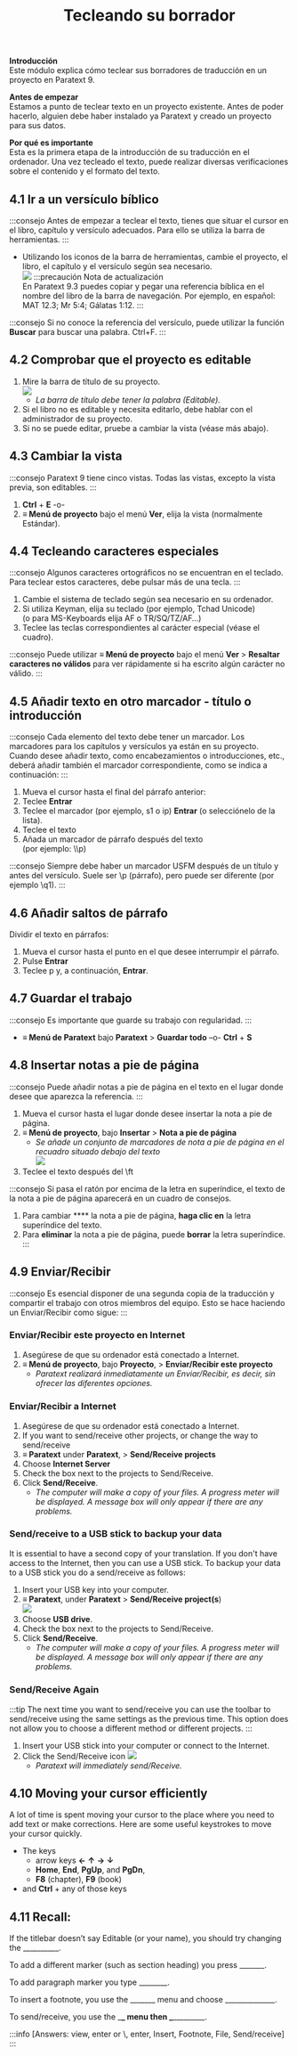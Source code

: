﻿---
title: 4. Tecleando su borrador
---

**Introducción**  
Este módulo explica cómo teclear sus borradores de traducción en un proyecto en Paratext 9.

**Antes de empezar**  
Estamos a punto de teclear texto en un proyecto existente. Antes de poder hacerlo, alguien debe haber instalado ya Paratext y creado un proyecto para sus datos.

**Por qué es importante**  
Esta es la primera etapa de la introducción de su traducción en el ordenador. Una vez tecleado el texto, puede realizar diversas verificaciones sobre el contenido y el formato del texto.

## 4.1 Ir a un versículo bíblico
:::consejo
Antes de empezar a teclear el texto, tienes que situar el cursor en el libro, capítulo y versículo adecuados. Para ello se utiliza la barra de herramientas.
:::
-  Utilizando los iconos de la barra de herramientas, cambie el proyecto, el libro, el capítulo y el versículo según sea necesario.  
  ![](../media/792b22d5f81b4a7e99d8f7113540d1b0.png) :::precaución Nota de actualización  
  En Paratext 9.3 puedes copiar y pegar una referencia bíblica en el nombre del libro de la barra de navegación. Por ejemplo, en español: MAT 12.3; Mr 5:4; Gálatas 1:12.
:::

:::consejo
Si no conoce la referencia del versículo, puede utilizar la función **Buscar** para buscar una palabra. Ctrl+F.
:::

## 4.2 Comprobar que el proyecto es editable
1.  Mire la barra de título de su proyecto.  
   ![](../media/2aebd544c3f685df0315dd065853516f.png)
    -  *La barra de título debe tener la palabra (Editable).*
1.  Si el libro no es editable y necesita editarlo, debe hablar con el administrador de su proyecto.
1.  Si no se puede editar, pruebe a cambiar la vista (véase más abajo).

## 4.3 Cambiar la vista
:::consejo
Paratext 9 tiene cinco vistas. Todas las vistas, excepto la vista previa, son editables.
:::

1.  **Ctrl** + **E** -o-
1.  **≡ Menú de proyecto** bajo el menú **Ver**, elija la vista (normalmente Estándar).

## 4.4 Tecleando caracteres especiales
:::consejo
Algunos caracteres ortográficos no se encuentran en el teclado. Para teclear estos caracteres, debe pulsar más de una tecla.
:::

1.  Cambie el sistema de teclado según sea necesario en su ordenador.
1.  Si utiliza Keyman, elija su teclado (por ejemplo, Tchad Unicode)  
   (o para MS-Keyboards elija AF o TR/SQ/TZ/AF…)
1.  Teclee las teclas correspondientes al carácter especial (véase el cuadro).

:::consejo
Puede utilizar **≡ Menú de proyecto** bajo el menú **Ver** \> **Resaltar caracteres no válidos** para ver rápidamente si ha escrito algún carácter no válido.
:::

## 4.5 Añadir texto en otro marcador - título o introducción
:::consejo
Cada elemento del texto debe tener un marcador. Los marcadores para los capítulos y versículos ya están en su proyecto. Cuando desee añadir texto, como encabezamientos o introducciones, etc., deberá añadir también el marcador correspondiente, como se indica a continuación:
:::

1.  Mueva el cursor hasta el final del párrafo anterior:
1.  Teclee **Entrar**
1.  Teclee el marcador (por ejemplo, s1 o ip) **Entrar** (o selecciónelo de la lista).
1.  Teclee el texto
1.  Añada un marcador de párrafo después del texto   
   (por ejemplo: \\\p)

:::consejo
Siempre debe haber un marcador USFM después de un título y antes del versículo. Suele ser \\p (párrafo), pero puede ser diferente (por ejemplo \\q1).
:::

## 4.6 Añadir saltos de párrafo

Dividir el texto en párrafos:

1.  Mueva el cursor hasta el punto en el que desee interrumpir el párrafo.
2.  Pulse **Entrar**
3.  Teclee p y, a continuación, **Entrar**.

## 4.7 Guardar el trabajo
:::consejo
Es importante que guarde su trabajo con regularidad.
:::

-  **≡ Menú de Paratext** bajo **Paratext** \> **Guardar todo** –o- **Ctrl** + **S**

#####

## 4.8 Insertar notas a pie de página
:::consejo
Puede añadir notas a pie de página en el texto en el lugar donde desee que aparezca la referencia.
:::

1.  Mueva el cursor hasta el lugar donde desee insertar la nota a pie de página.
1.  **≡ Menú de proyecto**, bajo **Insertar** \> **Nota a pie de página**
     -  *Se añade un conjunto de marcadores de nota a pie de página en el recuadro situado debajo del texto*  
       ![](../media/2b33a4d17a03ff35921422daecbb4331.png)
1.  Teclee el texto después del \\ft

:::consejo
Si pasa el ratón por encima de la letra en superíndice, el texto de la nota a pie de página aparecerá en un cuadro de consejos.
1.  Para cambiar **** la nota a pie de página, **haga clic en** la letra superíndice del texto.
1.  Para **eliminar** la nota a pie de página, puede **borrar** la letra superíndice.
:::

## 4.9 Enviar/Recibir
:::consejo
Es esencial disponer de una segunda copia de la traducción y compartir el trabajo con otros miembros del equipo. Esto se hace haciendo un Enviar/Recibir como sigue:
:::

### Enviar/Recibir este proyecto en Internet
1.  Asegúrese de que su ordenador está conectado a Internet.
1.  **≡ Menú de proyecto**, bajo **Proyecto**, \> **Enviar/Recibir este proyecto**
     -  *Paratext realizará inmediatamente un Enviar/Recibir, es decir, sin ofrecer las diferentes opciones.*

#####

### Enviar/Recibir a Internet
1.  Asegúrese de que su ordenador está conectado a Internet.
1.  If you want to send/receive other projects, or change the way to send/receive
1.  **≡ Paratext** under **Paratext**, \> **Send/Receive projects**
1.  Choose **Internet Server**
1.  Check the box next to the projects to Send/Receive.
1.  Click **Send/Receive**.
    -  *The computer will make a copy of your files. A progress meter will be displayed. A message box will only appear if there are any problems.*

### Send/receive to a USB stick to backup your data
It is essential to have a second copy of your translation. If you don't have access to the Internet, then you can use a USB stick. To backup your data to a USB stick you do a send/receive as follows:

1.  Insert your USB key into your computer.
1.  **≡ Paratext**, under **Paratext** \> **Send/Receive project(s**)  
   ![](../media/f0ebd42df124bfaa7ae66d287fa5e960.png)
1.  Choose **USB drive**.
1.  Check the box next to the projects to Send/Receive.
1.  Click **Send/Receive**.
     -  *The computer will make a copy of your files. A progress meter will be displayed. A message box will only appear if there are any problems.*

#####

### Send/Receive Again
:::tip
The next time you want to send/receive you can use the toolbar to send/receive using the same settings as the previous time. This option does not allow you to choose a different method or different projects.
:::

1.  Insert your USB stick into your computer or connect to the Internet.
1.  Click the Send/Receive icon ![](../media/1ef2ba0646b2eb0477c00f3ef38057f4.png)
    -  *Paratext will immediately send/Receive.*

## 4.10 Moving your cursor efficiently
A lot of time is spent moving your cursor to the place where you need to add text or make corrections. Here are some useful keystrokes to move your cursor quickly.

-  The keys
    -  arrow keys **←** **↑** **→** **↓**
    -  **Home**, **End**, **PgUp**, and **PgDn**,
    -  **F8** (chapter), **F9** (book)
-  and **Ctrl** + any of those keys

## 4.11 Recall:
If the titlebar doesn’t say Editable (or your name), you should try changing the \__________.

To add a different marker (such as section heading) you press \_______.

To add paragraph marker you type \________.

To insert a footnote, you use the \______\_ menu and choose \______________.

To send/receive, you use the \_______\_ menu then \________________.

:::info
[Answers: view, enter or \\, enter, Insert, Footnote, File, Send/receive]
:::